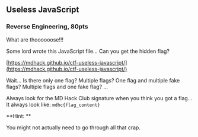 ## Useless JavaScript

### Reverse Engineering, 80pts

What are thoooooose!!!

Some lord wrote this JavaScript file... Can you get the hidden flag? 

[https://mdhack.github.io/ctf-useless-javascript/](https://mdhack.github.io/ctf-useless-javascript/)

Wait... Is there only one flag? Multiple flags? One flag and multiple fake flags? Multiple flags and one fake flag? ...

Always look for the MD Hack Club signature when you think you got a flag... It always look like: `mdhc{flag_content}`

**Hint: **

You might not actually need to go through all that crap.


